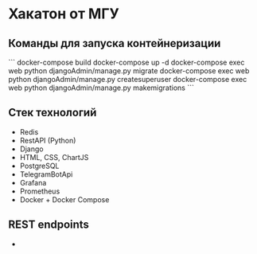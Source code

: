 <h1>Хакатон от МГУ</h1>

<h2>Команды для запуска контейнеризации</h2>
``` docker-compose build
docker-compose up -d
docker-compose exec web python djangoAdmin/manage.py migrate
docker-compose exec web python djangoAdmin/manage.py createsuperuser
docker-compose exec web python djangoAdmin/manage.py makemigrations ```

<h2>Стек технологий</h2>
<ul>
  <li>Redis</li>
  <li>RestAPI (Python)</li>
  <li>Django</li>
  <li>HTML, CSS, ChartJS</li>
  <li>PostgreSQL</li>
  <li>TelegramBotApi</li>
  <li>Grafana</li>
  <li>Prometheus</li>
  <li>Docker + Docker Compose</li>
</ul>

<h2>REST endpoints</h2>
<ul>
  <li></li>
</ul>
